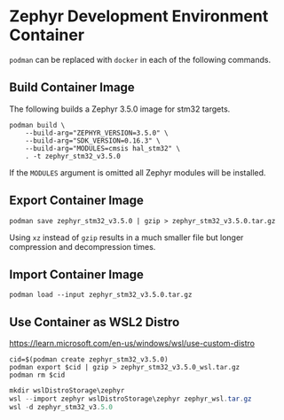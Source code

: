 # Zephyr Development Environment Container

`podman` can be replaced with `docker` in each of the following commands.

## Build Container Image

The following builds a Zephyr 3.5.0 image for stm32 targets.

``` shell
podman build \
	--build-arg="ZEPHYR_VERSION=3.5.0" \
	--build-arg="SDK_VERSION=0.16.3" \
	--build-arg="MODULES=cmsis hal_stm32" \
	. -t zephyr_stm32_v3.5.0
```

If the `MODULES` argument is omitted all Zephyr modules will be installed.

## Export Container Image

``` shell
podman save zephyr_stm32_v3.5.0 | gzip > zephyr_stm32_v3.5.0.tar.gz
```

Using `xz` instead of `gzip` results in a much smaller file but longer
compression and decompression times.

## Import Container Image

``` shell
podman load --input zephyr_stm32_v3.5.0.tar.gz
```

## Use Container as WSL2 Distro

https://learn.microsoft.com/en-us/windows/wsl/use-custom-distro

``` shell
cid=$(podman create zephyr_stm32_v3.5.0)
podman export $cid | gzip > zephyr_stm32_v3.5.0_wsl.tar.gz
podman rm $cid
```

``` powershell
mkdir wslDistroStorage\zephyr
wsl --import zephyr wslDistroStorage\zephyr zephyr_wsl.tar.gz
wsl -d zephyr_stm32_v3.5.0
```

